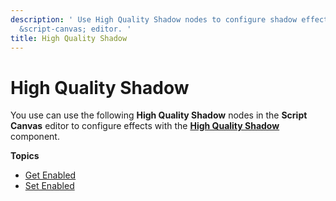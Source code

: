 ```yaml
---
description: ' Use High Quality Shadow nodes to configure shadow effects in the &ALYlong;
  &script-canvas; editor. '
title: High Quality Shadow
---
```

# High Quality Shadow<a name="script-canvas-high-quality-shadow-nodes"></a>

You use can use the following **High Quality Shadow** nodes in the **Script Canvas** editor to configure effects with the **[High Quality Shadow](/docs/userguide/components/high-quality-shadow.md)** component\.

**Topics**
+ [Get Enabled](/docs/userguide/high-quality-shadow-get-enabled.md)
+ [Set Enabled](/docs/userguide/high-quality-shadow-set-enabled.md)